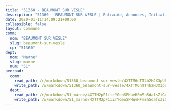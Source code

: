 ```yaml
---
title: "51360 - BEAUMONT SUR VESLE"
description: "51360 - BEAUMONT SUR VESLE | Entraide, Annonces, Initiatives"
date: 2020-01-11T14:09:21+09:00
collapsible: false
layout: commune
comm:
  nom: "BEAUMONT SUR VESLE"
  slug: beaumont-sur-vesle
  cp: "51360"
dept:
  nom: "Marne"
  slug: marne
  num: "51"
peerpad:
  comm:
    read_path: /r/markdown/51360_beaumont-sur-vesle/4XTTM6nTT4h2HJX3pU8QLqGEa1bQiqTGooJSsLMUzJonZgwzm
    write_path: /w/markdown/51360_beaumont-sur-vesle/4XTTM6nTT4h2HJX3pU8QLqGEa1bQiqTGooJSsLMUzJonZgwzm-K3TgUL7BxMmMD9A1YxZbwwBtjpadYPhgH38R6PRq1ViaiUBt6GD1iSyGN5LcEZMMNmJHsVik4N1yy38mdsokFootbRMGB5V98iNRQFN55BK89um6gxwsGKx3SU8DUcVYoc3TRWVT
  dept:
    read_path: /r/markdown/51_marne/4XTTM2pF1iirYGeoSPHuvHFmSh5dafsZiGuDVqApNYr9W2doe
    write_path: /w/markdown/51_marne/4XTTM2pF1iirYGeoSPHuvHFmSh5dafsZiGuDVqApNYr9W2doe-K3TgV7EpXmd75L5pz6aUTALihWsFeiubyposyfPgz6DbQby3ZQF3gNXaGqeRVGevfRz46yND7Y8QkCv5VozWFj5shZbEokjWNQrdmmsAHCxzuLQj5kuinh4kCdsefHKLdp7xhUwa
---
```


